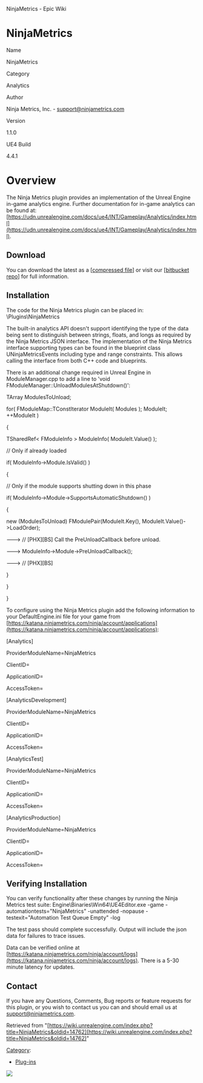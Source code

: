 NinjaMetrics - Epic Wiki                    

NinjaMetrics
============

  

Name

NinjaMetrics

Category

Analytics

Author

Ninja Metrics, Inc. - support@ninjametrics.com

Version

1.1.0

UE4 Build

4.4.1

Overview
========

The Ninja Metrics plugin provides an implementation of the Unreal Engine in-game analytics engine. Further documentation for in-game analytics can be found at: [https://udn.unrealengine.com/docs/ue4/INT/Gameplay/Analytics/index.html](https://udn.unrealengine.com/docs/ue4/INT/Gameplay/Analytics/index.html).

Download
--------

You can download the latest as a \[[compressed file](https://bitbucket.org/ninja_metrics/ninjametrics-unreal-plugin/get/master.zip)\] or visit our \[[bitbucket repo](https://bitbucket.org/ninja_metrics/ninjametrics-unreal-plugin/overview)\] for full information.

Installation
------------

The code for the Ninja Metrics plugin can be placed in: <gamename>\\Plugins\\NinjaMetrics

The built-in analytics API doesn't support identifying the type of the data being sent to distinguish between strings, floats, and longs as required by the Ninja Metrics JSON interface. The implementation of the Ninja Metrics interface supporting types can be found in the blueprint class UNinjaMetricsEvents including type and range constraints. This allows calling the interface from both C++ code and blueprints.

There is an additional change required in Unreal Engine in ModuleManager.cpp to add a line to 'void FModuleManager::UnloadModulesAtShutdown()':

  

TArray<FModulePair> ModulesToUnload;  

for( FModuleMap::TConstIterator ModuleIt( Modules ); ModuleIt; ++ModuleIt )  

{  

TSharedRef< FModuleInfo > ModuleInfo( ModuleIt.Value() );  

  

// Only if already loaded  

if( ModuleInfo->Module.IsValid() )  

{  

// Only if the module supports shutting down in this phase  

if( ModuleInfo->Module->SupportsAutomaticShutdown() )  

{  

new (ModulesToUnload) FModulePair(ModuleIt.Key(), ModuleIt.Value()->LoadOrder);  

\---> // \[PHX\]\[BS\] Call the PreUnloadCallback before unload.  

\---> ModuleInfo->Module->PreUnloadCallback();  

\---> // \[PHX\]\[BS\]  

}  

}  

}  

To configure using the Ninja Metrics plugin add the following information to your DefaultEngine.ini file for your game from [https://katana.ninjametrics.com/ninja/account/applications](https://katana.ninjametrics.com/ninja/account/applications):

\[Analytics\]  

ProviderModuleName=NinjaMetrics  

ClientID=<ClientID>  

ApplicationID=<ApplicationID>  

AccessToken=<AccessToken>  

  

\[AnalyticsDevelopment\]  

ProviderModuleName=NinjaMetrics  

ClientID=<ClientID>  

ApplicationID=<ApplicationID>  

AccessToken=<AccessToken>  

  

\[AnalyticsTest\]  

ProviderModuleName=NinjaMetrics  

ClientID=<ClientID>  

ApplicationID=<ApplicationID>  

AccessToken=<AccessToken>  

  

\[AnalyticsProduction\]  

ProviderModuleName=NinjaMetrics  

ClientID=<ClientID>  

ApplicationID=<ApplicationID>  

AccessToken=<AccessToken>  

  

Verifying Installation
----------------------

You can verify functionality after these changes by running the Ninja Metrics test suite: Engine\\Binaries\\Win64\\UE4Editor.exe <gamename> -game -automationtests="NinjaMetrics" -unattended -nopause -testexit="Automation Test Queue Empty" -log

The test pass should complete successfully. Output will include the json data for failures to trace issues.

Data can be verified online at [https://katana.ninjametrics.com/ninja/account/logs](https://katana.ninjametrics.com/ninja/account/logs). There is a 5-30 minute latency for updates.

Contact
-------

If you have any Questions, Comments, Bug reports or feature requests for this plugin, or you wish to contact us you can and should email us at [support@ninjametrics.com](mailto:support@ninjametrics.com).

Retrieved from "[https://wiki.unrealengine.com/index.php?title=NinjaMetrics&oldid=14762](https://wiki.unrealengine.com/index.php?title=NinjaMetrics&oldid=14762)"

[Category](/Special:Categories "Special:Categories"):

*   [Plug-ins](/Category:Plug-ins "Category:Plug-ins")

  ![](https://tracking.unrealengine.com/track.png)